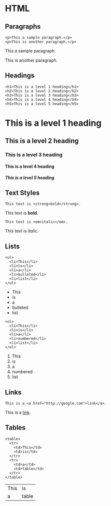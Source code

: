 # HTML

## Paragraphs

```
<p>This a sample paragraph.</p>
<p>This is another paragraph.</p>
```

<p>This a sample paragraph.</p>
<p>This is another paragraph.</p>

## Headings

```
<h1>This is a level 1 heading</h1>
<h2>This is a level 2 heading</h2>
<h3>This is a level 3 heading</h3>
<h4>This is a level 4 heading</h4>
<h5>This is a level 5 heading</h5>
```

<h1>This is a level 1 heading</h1>
<h2>This is a level 2 heading</h2>
<h3>This is a level 3 heading</h3>
<h4>This is a level 4 heading</h4>
<h5>This is a level 5 heading</h5>

## Text Styles

```This text is <strong>bold</strong>.```

This text is <strong>bold</strong>.

```This text is <em>italic</em>.```

This text is <em>italic</em>.

## Lists

```
<ul>
  <li>This</li>
  <li>is</li>
  <li>a</li>
  <li>bulleted</li>
  <li>list</li>
</ul>
```

<ul>
  <li>This</li>
  <li>is</li>
  <li>a</li>
  <li>bulleted</li>
  <li>list</li>
</ul>

```
<ol>
  <li>This</li>
  <li>is</li>
  <li>a</li>
  <li>numbered</li>
  <li>list</li>
</ol>
```

<ol>
  <li>This</li>
  <li>is</li>
  <li>a</li>
  <li>numbered</li>
  <li>list</li>
</ol>

## Links

```
This is a <a href="http://google.com">link</a>.
```

This is a <a href="http://google.com">link</a>.

## Tables

```
<table>
  <tr>
    <td>This</td>
    <td>is</td>
  </tr>
  <tr>
    <td>a</td>
    <td>table</td>
  </tr>
</table>
```

<table>
  <tr>
    <td>This</td>
    <td>is</td>
  </tr>
  <tr>
    <td>a</td>
    <td>table</td>
  </tr>
</table>
